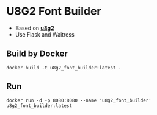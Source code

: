 # U8G2 Font Builder

* Based on **[u8g2](https://github.com/olikraus/u8g2)**
* Use Flask and Waitress

## Build by Docker

```shell
docker build -t u8g2_font_builder:latest . 
```

## Run

```shell
docker run -d -p 8080:8080 --name 'u8g2_font_builder' u8g2_font_builder:latest
```
